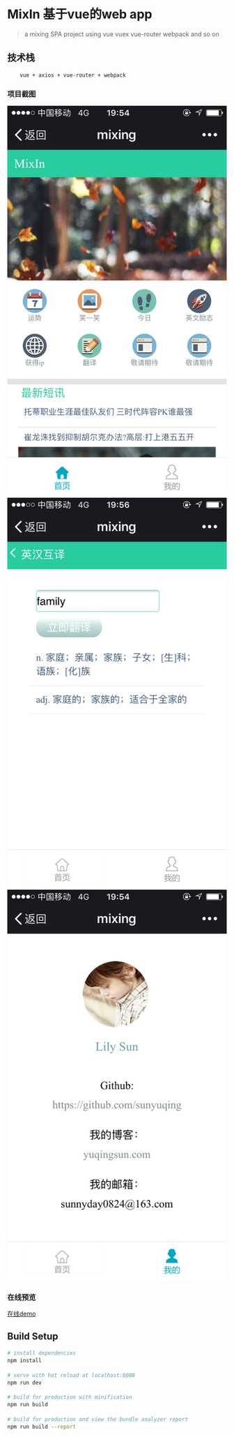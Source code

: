 # MixIn 基于vue的web app

> a mixing SPA project using vue vuex vue-router webpack and so on

## 技术栈
        
        vue + axios + vue-router + webpack 

### 项目截图

   ![项目截图](proImg/mixIn-1.jpg)
   ![项目截图](proImg/mixIn-2.jpg)
   ![项目截图](proImg/mixIn-3.jpg)

### 在线预览

   [在线demo](http://sunyuqing.coding.me/mixIn)             

## Build Setup

``` bash
# install dependencies
npm install

# serve with hot reload at localhost:8080
npm run dev

# build for production with minification
npm run build

# build for production and view the bundle analyzer report
npm run build --report
```
